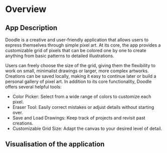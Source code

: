 # Overview

## App Description 
Doodle is a creative and user-friendly application that allows users to express themselves through simple pixel art. At its core, the app provides a customizable grid of pixels that can be colored one by one to create anything from basic patterns to detailed illustrations.

Users can freely choose the size of the grid, giving them the flexibility to work on small, minimalist drawings or larger, more complex artworks. Creations can be saved locally, making it easy to continue later or build a personal gallery of pixel art. In addition to its core functionality, Doodle offers several helpful tools:

- Color Picker: Select from a wide range of colors to customize each pixel.
- Eraser Tool: Easily correct mistakes or adjust details without starting over.
- Save and Load Drawings: Keep track of projects and revisit past creations.
- Customizable Grid Size: Adapt the canvas to your desired level of detail.

## Visualisation of the application
